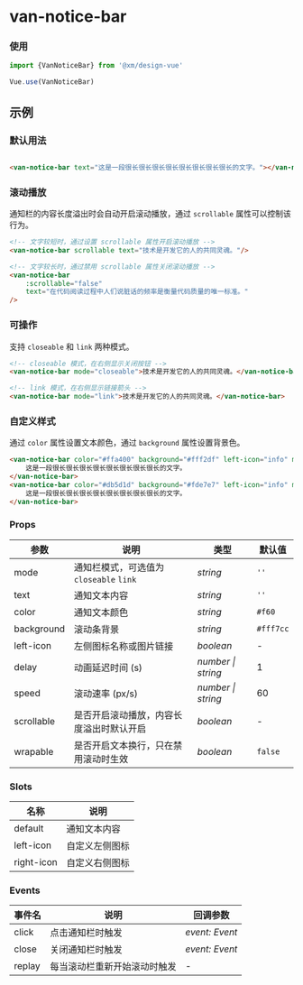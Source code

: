 # van-notice-bar

### 使用

```js
import {VanNoticeBar} from '@xm/design-vue'

Vue.use(VanNoticeBar)
```

## 示例

### 默认用法

```html

<van-notice-bar text="这是一段很长很长很长很长很长很长很长很长的文字。"></van-notice-bar>
```

### 滚动播放

通知栏的内容长度溢出时会自动开启滚动播放，通过 `scrollable` 属性可以控制该行为。

```html
<!-- 文字较短时，通过设置 scrollable 属性开启滚动播放 -->
<van-notice-bar scrollable text="技术是开发它的人的共同灵魂。"/>

<!-- 文字较长时，通过禁用 scrollable 属性关闭滚动播放 -->
<van-notice-bar 
    :scrollable="false" 
    text="在代码阅读过程中人们说脏话的频率是衡量代码质量的唯一标准。"
/>
```

### 可操作

支持 `closeable` 和 `link` 两种模式。

```html
<!-- closeable 模式，在右侧显示关闭按钮 -->
<van-notice-bar mode="closeable">技术是开发它的人的共同灵魂。</van-notice-bar>

<!-- link 模式，在右侧显示链接箭头 -->
<van-notice-bar mode="link">技术是开发它的人的共同灵魂。</van-notice-bar>
```

### 自定义样式

通过 `color` 属性设置文本颜色，通过 `background` 属性设置背景色。

```html
<van-notice-bar color="#ffa400" background="#fff2df" left-icon="info" mode="link">
    这是一段很长很长很长很长很长很长很长很长的文字。
</van-notice-bar>
<van-notice-bar color="#db5d1d" background="#fde7e7" left-icon="info" mode="link">
    这是一段很长很长很长很长很长很长很长很长的文字。
</van-notice-bar>
```

### Props

| 参数 | 说明 | 类型 | 默认值 |
| --- | --- | --- | --- |
| mode | 通知栏模式，可选值为`closeable` `link` | _string_ | `''` |
| text | 通知文本内容 | _string_ | `''` |
| color | 通知文本颜色 | _string_ | `#f60` |
| background | 滚动条背景 | _string_ | `#fff7cc` |
| left-icon | 左侧图标名称或图片链接 | _boolean_ | - |
| delay | 动画延迟时间 (s) | _number \| string_ | 1 |
| speed | 滚动速率 (px/s) | _number \| string_ | 60 |
| scrollable |    是否开启滚动播放，内容长度溢出时默认开启 | _boolean_ | - |
| wrapable | 是否开启文本换行，只在禁用滚动时生效 | _boolean_ | `false` |

### Slots

| 名称    | 说明         |
| ------- | ------------ |
| default | 通知文本内容 |
| left-icon | 自定义左侧图标 |
| right-icon | 自定义右侧图标 |

### Events

| 事件名 | 说明           | 回调参数       |
| ------ | -------------- | -------------- |
| click  | 点击通知栏时触发     | _event: Event_ |
| close  | 关闭通知栏时触发 | _event: Event_ |
| replay  | 每当滚动栏重新开始滚动时触发 | - |
